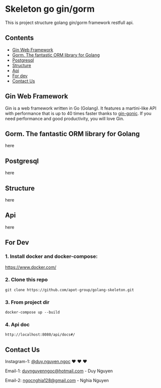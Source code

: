 # Skeleton go gin/gorm
This is project structure golang gin/gorm framework restfull api. 

## Contents
- [Gin Web Framework](#gin-web-framework)
- [Gorm. The fantastic ORM library for Golang](#gorm-the-fantastic-orm-library-for-golang)
- [Postgresql](#postgresql)
- [Structure](#structure)
- [Api](#api)
- [For dev](#for-dev)
- [Contact Us](#contact)




## Gin Web Framework
Gin is a web framework written in Go (Golang). It features a martini-like API with performance that is up to 40 times faster thanks to [gin-gonic](https://github.com/gin-gonic). If you need performance and good productivity, you will love Gin.

## Gorm. The fantastic ORM library for Golang
here

## Postgresql
here

## Structure
here

## Api
here

## For Dev

### 1. Install docker and docker-compose:

https://www.docker.com/

### 2. Clone this repo
`git clone https://github.com/apot-group/golang-skeleton.git` 

### 3. From project dir

`docker-compose up --build`

### 4. Api doc

`http://localhost:8080/api/docs#/`


## Contact Us

Instagram-1: [@duy.nguyen.ngoc](https://www.instagram.com/duy.nguyen.ngoc/) :heart: :heart: :heart: 

Email-1: duynguyenngoc@hotmail.com - Duy Nguyen

Email-2: ngocnghia128@gmail.com - Nghia Nguyen